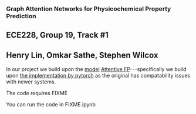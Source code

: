 ### Graph Attention Networks for Physicochemical Property Prediction
## ECE228, Group 19, Track #1
## Henry Lin, Omkar Sathe, Stephen Wilcox

In our project we build upon the [model](https://github.com/OpenDrugAI/AttentiveFP) [Attentive FP](https://sci-hub.st/10.1021/acs.jmedchem.9b00959)---specifically we build upon [the implementation by pytorch](https://github.com/pyg-team/pytorch_geometric/blob/master/examples/attentive_fp.py) as the original has compatability issues with newer systems.

The code requires FIXME

You can run the code in FIXME.ipynb
